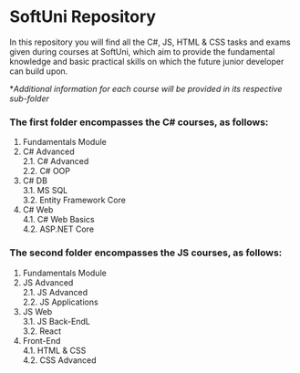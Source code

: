 # SoftUni Repository

In this repository you will find all the C#, JS, HTML & CSS tasks and exams given during courses at SoftUni, which aim to provide the fundamental knowledge and basic practical skills on which the future junior developer can build upon.   


**Additional information for each course will be provided in its respective sub-folder*  


### The first folder encompasses the C# courses, as follows:
1. Fundamentals Module
2. C# Advanced  
     2.1. C# Advanced  
     2.2. C# OOP  
3. C# DB  
     3.1. MS SQL  
     3.2. Entity Framework Core  
4. C# Web  
     4.1. C# Web Basics  
     4.2. ASP.NET Core  

  
### The second folder encompasses the JS courses, as follows:
1. Fundamentals Module  
2. JS Advanced  
     2.1. JS Advanced  
     2.2. JS Applications  
3. JS Web  
     3.1. JS Back-EndL  
     3.2. React  
4. Front-End  
     4.1. HTML & CSS  
     4.2. CSS Advanced  
    
